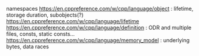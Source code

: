 namespaces
https://en.cppreference.com/w/cpp/language/object : lifetime, storage duration, subobjects(?)
https://en.cppreference.com/w/cpp/language/lifetime
https://en.cppreference.com/w/cpp/language/definition : ODR and multiple files, consts, static consts...
https://en.cppreference.com/w/cpp/language/memory_model : underlying bytes, data races
